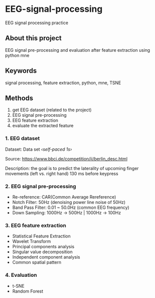 # EEG-signal-processing
EEG signal processing practice

## About this project
EEG signal pre-processing and evaluation after feature extraction using python mne

## Keywords
signal processing, feature extraction, python, mne, TSNE

## Methods

1. get EEG dataset (related to the project)
2. EEG signal pre-processing
3. EEG feature extraction
4. evaluate the extracted feature

### 1. EEG dataset

Dataset: Data set *‹self-paced 1s›*

Source: https://www.bbci.de/competition/ii/berlin_desc.html

Description: the goal is to predict the laterality of upcoming finger movements (left vs. right hand) 130 ms before keypress

### 2. EEG signal pre-processing

- Re-reference: CAR(Common Average Rereference)
- Notch Filter: 50Hz (denoising power line noise of 50Hz)
- Band Pass Filter: 0.01 ~ 50.0Hz (common EEG frequency)
- Down Sampling: 1000Hz -> 500Hz | 1000Hz -> 100Hz

### 3. EEG feature extraction
- Statistical Feature Extraction
- Wavelet Transform
- Principal components analysis
- Singular value decomposition
- Independent component analysis
- Common spatial pattern

### 4. Evaluation
- t-SNE
- Random Forest
